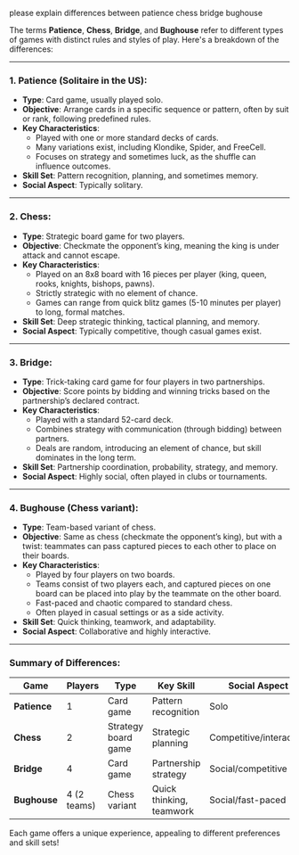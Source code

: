 please explain differences between patience chess bridge bughouse

The terms **Patience**, **Chess**, **Bridge**, and **Bughouse** refer to different types of games with distinct rules and styles of play. Here's a breakdown of the differences:

---

### **1. Patience (Solitaire in the US)**:
- **Type**: Card game, usually played solo.
- **Objective**: Arrange cards in a specific sequence or pattern, often by suit or rank, following predefined rules.
- **Key Characteristics**:
  - Played with one or more standard decks of cards.
  - Many variations exist, including Klondike, Spider, and FreeCell.
  - Focuses on strategy and sometimes luck, as the shuffle can influence outcomes.
- **Skill Set**: Pattern recognition, planning, and sometimes memory.
- **Social Aspect**: Typically solitary.

---

### **2. Chess**:
- **Type**: Strategic board game for two players.
- **Objective**: Checkmate the opponent’s king, meaning the king is under attack and cannot escape.
- **Key Characteristics**:
  - Played on an 8x8 board with 16 pieces per player (king, queen, rooks, knights, bishops, pawns).
  - Strictly strategic with no element of chance.
  - Games can range from quick blitz games (5-10 minutes per player) to long, formal matches.
- **Skill Set**: Deep strategic thinking, tactical planning, and memory.
- **Social Aspect**: Typically competitive, though casual games exist.

---

### **3. Bridge**:
- **Type**: Trick-taking card game for four players in two partnerships.
- **Objective**: Score points by bidding and winning tricks based on the partnership’s declared contract.
- **Key Characteristics**:
  - Played with a standard 52-card deck.
  - Combines strategy with communication (through bidding) between partners.
  - Deals are random, introducing an element of chance, but skill dominates in the long term.
- **Skill Set**: Partnership coordination, probability, strategy, and memory.
- **Social Aspect**: Highly social, often played in clubs or tournaments.

---

### **4. Bughouse (Chess variant)**:
- **Type**: Team-based variant of chess.
- **Objective**: Same as chess (checkmate the opponent’s king), but with a twist: teammates can pass captured pieces to each other to place on their boards.
- **Key Characteristics**:
  - Played by four players on two boards.
  - Teams consist of two players each, and captured pieces on one board can be placed into play by the teammate on the other board.
  - Fast-paced and chaotic compared to standard chess.
  - Often played in casual settings or as a side activity.
- **Skill Set**: Quick thinking, teamwork, and adaptability.
- **Social Aspect**: Collaborative and highly interactive.

---

### **Summary of Differences**:
| **Game**      | **Players** | **Type**           | **Key Skill**             | **Social Aspect**      |
|---------------|-------------|--------------------|---------------------------|------------------------|
| **Patience**  | 1           | Card game          | Pattern recognition       | Solo                   |
| **Chess**     | 2           | Strategy board game| Strategic planning        | Competitive/interactive|
| **Bridge**    | 4           | Card game          | Partnership strategy      | Social/competitive     |
| **Bughouse**  | 4 (2 teams) | Chess variant      | Quick thinking, teamwork  | Social/fast-paced      |

Each game offers a unique experience, appealing to different preferences and skill sets!
